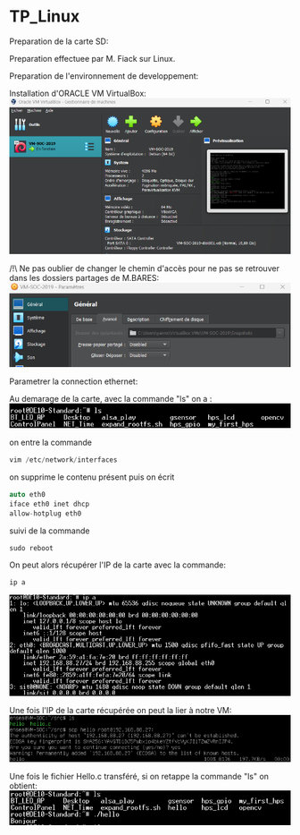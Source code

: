 # TP_Linux

Preparation de la carte SD:

Preparation effectuee par M. Fiack sur Linux.

Preparation de l'environnement de developpement:

Installation d'ORACLE VM VirtualBox:
![alt text](image.png)

/!\ Ne pas oublier de changer le chemin d'accès pour ne pas se retrouver dans les dossiers partages de M.BARES:
![alt text](image-1.png)

Parametrer la connection ethernet:

Au demarage de la carte, avec la commande "ls" on a :
![alt text](image-2.png)

on entre la commande 
```C
vim /etc/network/interfaces
```
on supprime le contenu présent puis on écrit 
```C
auto eth0
iface eth0 inet dhcp
allow-hotplug eth0
```

suivi de la commande
```C
sudo reboot
```
On peut alors récupérer l'IP de la carte avec la commande:
```C
ip a
```
![alt text](image-5.png)

Une fois l'IP de la carte récupérée on peut la lier à notre VM:
![alt text](image-4.png)

Une fois le fichier Hello.c transféré, si on retappe la commande "ls" on obtient:
![alt text](image-3.png)


